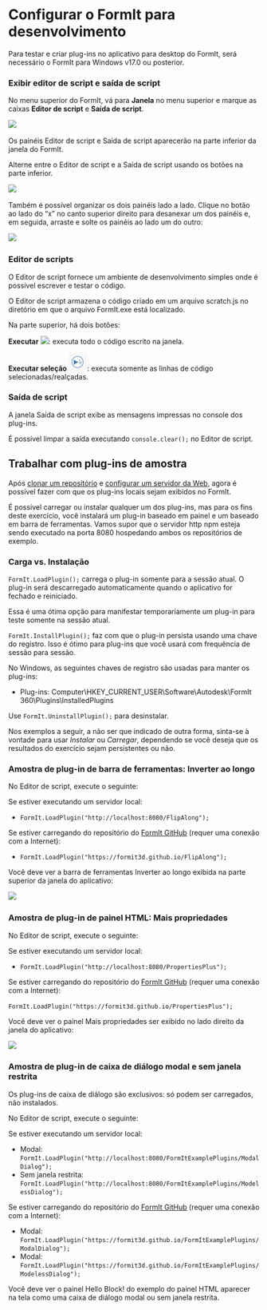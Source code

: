 # Configurar o FormIt para desenvolvimento 

Para testar e criar plug-ins no aplicativo para desktop do FormIt, será necessário o FormIt para Windows v17.0 ou posterior.

### **Exibir editor de script e saída de script**

No menu superior do FormIt, vá para **Janela** no menu superior e marque as caixas **Editor de script** e **Saída de script**.

![](https://formit3d.github.io/FormItExamplePlugins/docs/images/EnableDevelopmentWindows.PNG)

Os painéis Editor de script e Saída de script aparecerão na parte inferior da janela do FormIt.

Alterne entre o Editor de script e a Saída de script usando os botões na parte inferior.

![](https://formit3d.github.io/FormItExamplePlugins/docs/images/ScriptEditorDefaultState.PNG)

Também é possível organizar os dois painéis lado a lado. Clique no botão ao lado do “x” no canto superior direito para desanexar um dos painéis e, em seguida, arraste e solte os painéis ao lado um do outro:

![](https://formit3d.github.io/FormItExamplePlugins/docs/images/ScriptEditor+ScriptOutputConfiguration.gif)

### **Editor de scripts**

O Editor de script fornece um ambiente de desenvolvimento simples onde é possível escrever e testar o código.

O Editor de script armazena o código criado em um arquivo scratch.js no diretório em que o arquivo FormIt.exe está localizado.

Na parte superior, há dois botões:

**Executar** ![](<../../../.gitbook/assets/image (8)(1).png>): executa todo o código escrito na janela.

**Executar seleção** ![](<../../../.gitbook/assets/image (52).png>): executa somente as linhas de código selecionadas/realçadas.

### **Saída de script**

A janela Saída de script exibe as mensagens impressas no console dos plug-ins.

É possível limpar a saída executando `console.clear();` no Editor de script.

## Trabalhar com plug-ins de amostra

Após [clonar um repositório](cloning-a-sample-plugin.md) e [configurar um servidor da Web](hosting-a-plugin-on-a-local-server.md), agora é possível fazer com que os plug-ins locais sejam exibidos no FormIt.

É possível carregar ou instalar qualquer um dos plug-ins, mas para os fins deste exercício, você instalará um plug-in baseado em painel e um baseado em barra de ferramentas. Vamos supor que o servidor http npm esteja sendo executado na porta 8080 hospedando ambos os repositórios de exemplo.

### **Carga vs. Instalação**

`FormIt.LoadPlugin();` carrega o plug-in somente para a sessão atual. O plug-in será descarregado automaticamente quando o aplicativo for fechado e reiniciado.

Essa é uma ótima opção para manifestar temporariamente um plug-in para teste somente na sessão atual.

`FormIt.InstallPlugin();` faz com que o plug-in persista usando uma chave do registro. Isso é ótimo para plug-ins que você usará com frequência de sessão para sessão.

No Windows, as seguintes chaves de registro são usadas para manter os plug-ins:

* Plug-ins: Computer\\HKEY_CURRENT_USER\\Software\\Autodesk\\FormIt 360\\Plugins\\InstalledPlugins

Use `FormIt.UninstallPlugin();` para desinstalar.

Nos exemplos a seguir, a não ser que indicado de outra forma, sinta-se à vontade para usar _Instalar_ ou _Carregar_, dependendo se você deseja que os resultados do exercício sejam persistentes ou não.

### **Amostra de plug-in de barra de ferramentas: Inverter ao longo**

No Editor de script, execute o seguinte:

Se estiver executando um servidor local:

* `FormIt.LoadPlugin("http://localhost:8080/FlipAlong");`

Se estiver carregando do repositório do [FormIt GitHub](https://github.com/FormIt3D/) (requer uma conexão com a Internet):

* `FormIt.LoadPlugin("https://formit3d.github.io/FlipAlong");`

Você deve ver a barra de ferramentas Inverter ao longo exibida na parte superior da janela do aplicativo:

![](https://formit3d.github.io/FormItExamplePlugins/docs/images/FlipAlongToolbar.PNG)

### **Amostra de plug-in de painel HTML: Mais propriedades**

No Editor de script, execute o seguinte:

Se estiver executando um servidor local:

* `FormIt.LoadPlugin("http://localhost:8080/PropertiesPlus");`

Se estiver carregando do repositório do [FormIt GitHub](https://github.com/FormIt3D/) (requer uma conexão com a Internet):

`FormIt.LoadPlugin("https://formit3d.github.io/PropertiesPlus");`

Você deve ver o painel Mais propriedades ser exibido no lado direito da janela do aplicativo:

![](https://formit3d.github.io/FormItExamplePlugins/docs/images/PropertiesPlusPanel.png)

### **Amostra de plug-in de caixa de diálogo modal e sem janela restrita**

Os plug-ins de caixa de diálogo são exclusivos: só podem ser carregados, não instalados.

No Editor de script, execute o seguinte:

Se estiver executando um servidor local:

* Modal: `FormIt.LoadPlugin("http://localhost:8080/FormItExamplePlugins/ModalDialog");`
* Sem janela restrita: `FormIt.LoadPlugin("http://localhost:8080/FormItExamplePlugins/ModelessDialog");`

Se estiver carregando do repositório do [FormIt GitHub](https://github.com/FormIt3D/) (requer uma conexão com a Internet):

* Modal: `FormIt.LoadPlugin("https://formit3d.github.io/FormItExamplePlugins/ModalDialog");`
* Modal: `FormIt.LoadPlugin("https://formit3d.github.io/FormItExamplePlugins/ModelessDialog");`

Você deve ver o painel Hello Block! do exemplo do painel HTML aparecer na tela como uma caixa de diálogo modal ou sem janela restrita.
